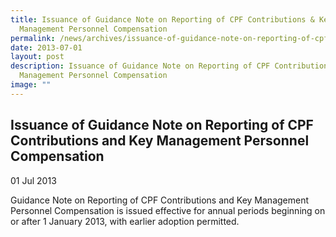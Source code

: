 ```yaml
---
title: Issuance of Guidance Note on Reporting of CPF Contributions & Key
  Management Personnel Compensation
permalink: /news/archives/issuance-of-guidance-note-on-reporting-of-cpf-contributions-key-management-personnel/
date: 2013-07-01
layout: post
description: Issuance of Guidance Note on Reporting of CPF Contributions and Key
  Management Personnel Compensation
image: ""
---
```

Issuance of Guidance Note on Reporting of CPF Contributions and Key Management Personnel Compensation
-----------------------------------------------------------------------------------------------------

01 Jul 2013

Guidance Note on Reporting of CPF Contributions and Key Management Personnel Compensation is issued effective for annual periods beginning on or after 1 January 2013, with earlier adoption permitted.